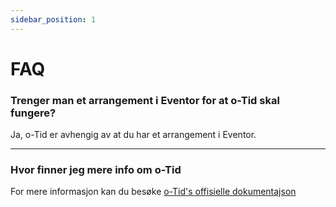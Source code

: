 ```yaml
---
sidebar_position: 1
---
```


# FAQ 

### Trenger man et arrangement i Eventor for at o-Tid skal fungere?
Ja, o-Tid er avhengig av at du har et arrangement i Eventor. 

---

### Hvor finner jeg mere info om o-Tid
For mere informasjon kan du besøke [o-Tid's offisielle dokumentajson](https://doc.o-tid.com)


